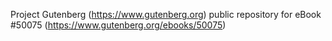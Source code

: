 Project Gutenberg (https://www.gutenberg.org) public repository for
eBook #50075 (https://www.gutenberg.org/ebooks/50075)
